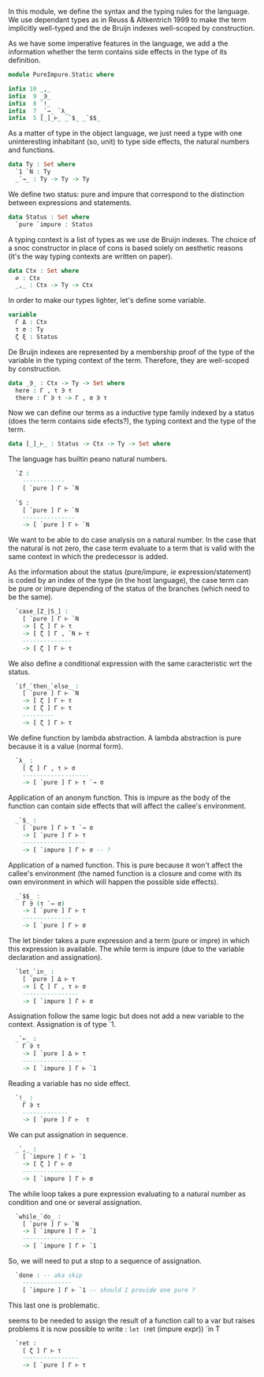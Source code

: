 In this module, we define the syntax and the typing rules for the
language. We use dependant types as in Reuss & Altkentrich 1999
to make the term implicitly well-typed and the de Bruijn indexes
well-scoped by construction.

As we have some imperative features in the language, we add a the
information whether the term contains side effects in the type of its
definition.

```agda
module PureImpure.Static where

infix 10 _,_
infix  9 _∋_
infix  8 `!_
infix  7 _`→_ `λ_
infix  5 [_]_⊢_ _`$_ _`$$_
```

As a matter of type in the object language, we just need a type with
one uninteresting inhabitant (so, unit) to type side effects, the
natural numbers and functions.

```agda
data Ty : Set where
  `1 `N : Ty
  _`→_ : Ty -> Ty -> Ty
```
We define two status: pure and impure that correspond to the distinction
between expressions and statements.

```agda
data Status : Set where
  `pure `impure : Status
```

A typing context is a list of types as we use de Bruijn indexes.
The choice of a snoc constructor in place of cons is based solely on
aesthetic reasons (it's the way typing contexts are written on paper).

```agda
data Ctx : Set where
  ∅ : Ctx
  _,_ : Ctx -> Ty -> Ctx
```

In order to make our types lighter, let's define some variable.

```agda
variable
  Γ Δ : Ctx
  τ σ : Ty
  ζ ξ : Status
```

De Bruijn indexes are represented by a membership proof of the type of
the variable in the typing context of the term. Therefore, they are
well-scoped by construction.

```agda
data _∋_ : Ctx -> Ty -> Set where
  here : Γ , τ ∋ τ
  there : Γ ∋ τ -> Γ , σ ∋ τ
```

Now we can define our terms as a inductive type family indexed by a
status (does the term contains side efects?), the typing context and
the type of the term.

```agda
data [_]_⊢_ : Status -> Ctx -> Ty -> Set where

```

The language has builtin peano natural numbers.

```agda
  `Z :
    ------------
    [ `pure ] Γ ⊢ `N
    
  `S :
    [ `pure ] Γ ⊢ `N
    ---------------
    -> [ `pure ] Γ ⊢ `N
```

We want to be able to do case analysis on a natural number. In the case
that the natural is not zero, the case term evaluate to a term that is valid
with the same context in which the predecessor is added.

As the information about the status (pure/impure, *ie*
expression/statement) is coded by an index of the type (in the host
language), the case term can be pure or impure depending of the status
of the branches (which need to be the same).

```agda
  `case_[Z_|S_] :
    [ `pure ] Γ ⊢ `N
    -> [ ζ ] Γ ⊢ τ
    -> [ ζ ] Γ , `N ⊢ τ
    --------------
    -> [ ζ ] Γ ⊢ τ
```

We also define a conditional expression with the same caracteristic
wrt the status.

```agda
  `if_`then_`else_ :
    [ `pure ] Γ ⊢ `N
    -> [ ζ ] Γ ⊢ τ
    -> [ ζ ] Γ ⊢ τ
    ---------
    -> [ ζ ] Γ ⊢ τ
```

We define function by lambda abstraction.
A lambda abstraction is pure because it is a value (normal form).

```agda
  `λ_ :
    [ ζ ] Γ , τ ⊢ σ
    -------------------
    -> [ `pure ] Γ ⊢ τ `→ σ
```

Application of an anonym function. This is impure as the body of the
function can contain side effects that will affect the callee's
environment.

```agda
  _`$_ :
    [ `pure ] Γ ⊢ τ `→ σ
    -> [ `pure ] Γ ⊢ τ
    ------------------
    -> [ `impure ] Γ ⊢ σ -- ?
```

Application of a named function. This is pure because it won't affect
the callee's environment (the named function is a closure and come with its
own environment in which will happen the possible side effects).

```agda
  _`$$_ :
    Γ ∋ (τ `→ σ)
    -> [ `pure ] Γ ⊢ τ
    --------------
    -> [ `pure ] Γ ⊢ σ

```

The let binder takes a pure expression and a term (pure or impre) in
which this expression is available. The while term is impure (due to
the variable declaration and assignation).

```agda
  `let_`in_ :
    [ `pure ] Δ ⊢ τ
    -> [ ζ ] Γ , τ ⊢ σ
    ----------------
    -> [ `impure ] Γ ⊢ σ
```

Assignation follow the same logic but does not add a new variable to
the context. Assignation is of type `1.

```agda
  _`←_ :
    Γ ∋ τ
    -> [ `pure ] Δ ⊢ τ
    -----------------
    -> [ `impure ] Γ ⊢ `1

```

Reading a variable has no side effect.

```agda
  `!_ :
    Γ ∋ τ
    -------------
    -> [ `pure ] Γ ⊢  τ

```

We can put assignation in sequence.

```agda
  _`,_ :
    [ `impure ] Γ ⊢ `1
    -> [ ζ ] Γ ⊢ σ
    -----------------
    -> [ `impure ] Γ ⊢ σ

```

The while loop takes a pure expression evaluating to a natural number
as condition and one or several assignation.

```agda
  `while_`do_ :
    [ `pure ] Γ ⊢ `N
    -> [ `impure ] Γ ⊢ `1
    ------------------
    -> [ `impure ] Γ ⊢ `1

```

So, we will need to put a stop to a sequence of assignation.

```agda
  `done : -- aka skip
    --------------
    [ `impure ] Γ ⊢ `1 -- should I provide one pure ?

```

This last one is problematic.

seems to be needed to assign the result of a function call to a var
but raises problems
it is now possible to write : `let (`ret (impure expr)) `in T

```agda
  `ret :
    [ ζ ] Γ ⊢ τ
    ----------------
    -> [ `pure ] Γ ⊢ τ


```
